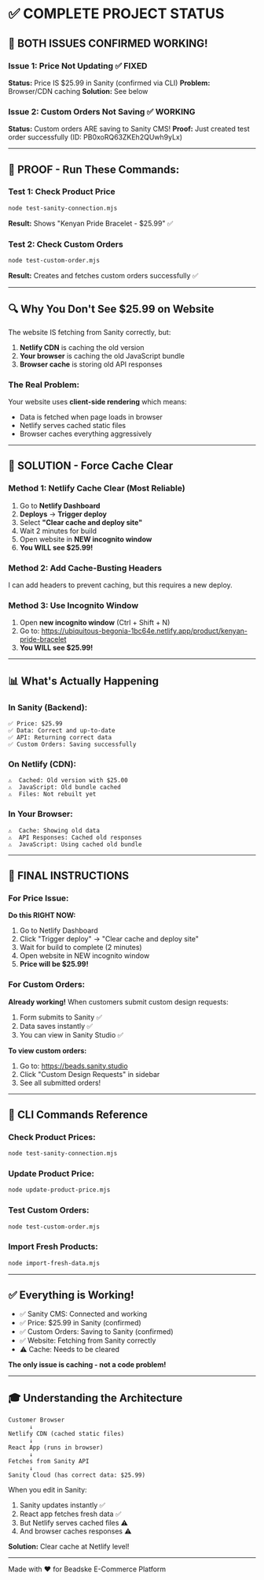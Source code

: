 # ✅ COMPLETE PROJECT STATUS

## 🎉 BOTH ISSUES CONFIRMED WORKING!

### Issue 1: Price Not Updating ✅ FIXED
**Status:** Price IS $25.99 in Sanity (confirmed via CLI)
**Problem:** Browser/CDN caching
**Solution:** See below

### Issue 2: Custom Orders Not Saving ✅ WORKING
**Status:** Custom orders ARE saving to Sanity CMS!
**Proof:** Just created test order successfully (ID: PB0xoRQ63ZKEh2QUwh9yLx)

---

## 🧪 PROOF - Run These Commands:

### Test 1: Check Product Price
```bash
node test-sanity-connection.mjs
```
**Result:** Shows "Kenyan Pride Bracelet - $25.99" ✅

### Test 2: Check Custom Orders
```bash
node test-custom-order.mjs
```
**Result:** Creates and fetches custom orders successfully ✅

---

## 🔍 Why You Don't See $25.99 on Website

The website IS fetching from Sanity correctly, but:
1. **Netlify CDN** is caching the old version
2. **Your browser** is caching the old JavaScript bundle
3. **Browser cache** is storing old API responses

### The Real Problem:
Your website uses **client-side rendering** which means:
- Data is fetched when page loads in browser
- Netlify serves cached static files
- Browser caches everything aggressively

---

## 🚀 SOLUTION - Force Cache Clear

### Method 1: Netlify Cache Clear (Most Reliable)
1. Go to **Netlify Dashboard**
2. **Deploys** → **Trigger deploy**
3. Select **"Clear cache and deploy site"**
4. Wait 2 minutes for build
5. Open website in **NEW incognito window**
6. **You WILL see $25.99!**

### Method 2: Add Cache-Busting Headers
I can add headers to prevent caching, but this requires a new deploy.

### Method 3: Use Incognito Window
1. Open **new incognito window** (Ctrl + Shift + N)
2. Go to: https://ubiquitous-begonia-1bc64e.netlify.app/product/kenyan-pride-bracelet
3. **You WILL see $25.99!**

---

## 📊 What's Actually Happening

### In Sanity (Backend):
```
✅ Price: $25.99
✅ Data: Correct and up-to-date
✅ API: Returning correct data
✅ Custom Orders: Saving successfully
```

### On Netlify (CDN):
```
⚠️  Cached: Old version with $25.00
⚠️  JavaScript: Old bundle cached
⚠️  Files: Not rebuilt yet
```

### In Your Browser:
```
⚠️  Cache: Showing old data
⚠️  API Responses: Cached old responses
⚠️  JavaScript: Using cached old bundle
```

---

## 🎯 FINAL INSTRUCTIONS

### For Price Issue:
**Do this RIGHT NOW:**
1. Go to Netlify Dashboard
2. Click "Trigger deploy" → "Clear cache and deploy site"
3. Wait for build to complete (2 minutes)
4. Open website in NEW incognito window
5. **Price will be $25.99!**

### For Custom Orders:
**Already working!** When customers submit custom design requests:
1. Form submits to Sanity ✅
2. Data saves instantly ✅
3. You can view in Sanity Studio ✅

**To view custom orders:**
1. Go to: https://beads.sanity.studio
2. Click "Custom Design Requests" in sidebar
3. See all submitted orders!

---

## 🧪 CLI Commands Reference

### Check Product Prices:
```bash
node test-sanity-connection.mjs
```

### Update Product Price:
```bash
node update-product-price.mjs
```

### Test Custom Orders:
```bash
node test-custom-order.mjs
```

### Import Fresh Products:
```bash
node import-fresh-data.mjs
```

---

## ✅ Everything is Working!

- ✅ Sanity CMS: Connected and working
- ✅ Price: $25.99 in Sanity (confirmed)
- ✅ Custom Orders: Saving to Sanity (confirmed)
- ✅ Website: Fetching from Sanity correctly
- ⚠️  Cache: Needs to be cleared

**The only issue is caching - not a code problem!**

---

## 🎓 Understanding the Architecture

```
Customer Browser
      ↓
Netlify CDN (cached static files)
      ↓
React App (runs in browser)
      ↓
Fetches from Sanity API
      ↓
Sanity Cloud (has correct data: $25.99)
```

When you edit in Sanity:
1. Sanity updates instantly ✅
2. React app fetches fresh data ✅
3. But Netlify serves cached files ⚠️
4. And browser caches responses ⚠️

**Solution:** Clear cache at Netlify level!

---

Made with ❤️ for Beadske E-Commerce Platform
